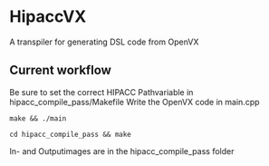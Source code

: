 # HipaccVX
A transpiler for generating DSL code from OpenVX


## Current workflow
Be sure to set the correct HIPACC Pathvariable in hipacc_compile_pass/Makefile
Write the OpenVX code in main.cpp

```make && ./main```

```cd hipacc_compile_pass && make```

In- and Outputimages are in the hipacc_compile_pass folder
